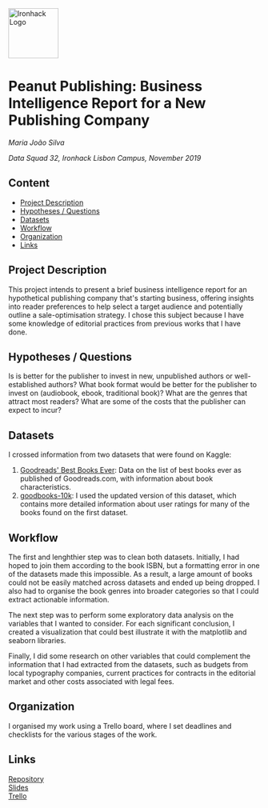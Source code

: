 <img src="https://bit.ly/2VnXWr2" alt="Ironhack Logo" width="100"/>

# Peanut Publishing: Business Intelligence Report for a New Publishing Company
*Maria João Silva*

*Data Squad 32, Ironhack Lisbon Campus, November 2019*

## Content
- [Project Description](#project-description)
- [Hypotheses / Questions](#hypotheses-/-questions)
- [Datasets](#dataset)
- [Workflow](#workflow)
- [Organization](#organization)
- [Links](#links)

<a name="project-description"></a>

## Project Description
This project intends to present a brief business intelligence report for an hypothetical publishing company that's starting business, offering insights into reader preferences to help select a target audience and potentially outline a sale-optimisation strategy. I chose this subject because I have some knowledge of editorial practices from previous works that I have done.

<a name="hypotheses-/-questions"></a>

## Hypotheses / Questions
Is is better for the publisher to invest in new, unpublished authors or well-established authors?
What book format would be better for the publisher to invest on (audiobook, ebook, traditional book)?
What are the genres that attract most readers?
What are some of the costs that the publisher can expect to incur?

<a name="dataset"></a>

## Datasets
I crossed information from two datasets that were found on Kaggle:
1) [Goodreads' Best Books Ever](https://www.kaggle.com/meetnaren/goodreads-best-books): Data on the list of best books ever as published of Goodreads.com, with information about book characteristics.
2) [goodbooks-10k](https://www.kaggle.com/zygmunt/goodbooks-10k): I used the updated version of this dataset, which contains more detailed information about user ratings for many of the books found on the first dataset.

<a name="workflow"></a>

## Workflow
The first and lenghthier step was to clean both datasets. Initially, I had hoped to join them according to the book ISBN, but a formatting error in one of the datasets made this impossible. As a result, a large amount of books could not be easily matched across datasets and ended up being dropped. I also had to organise the book genres into broader categories so that I could extract actionable information.

The next step was to perform some exploratory data analysis on the variables that I wanted to consider. For each significant conclusion, I created a visualization that could best illustrate it with the matplotlib and seaborn libraries.

Finally, I did some research on other variables that could complement the information that I had extracted from the datasets, such as budgets from local typography companies, current practices for contracts in the editorial market and other costs associated with legal fees.

<a name="organization"></a>

## Organization
I organised my work using a Trello board, where I set deadlines and checklists for the various stages of the work.

<a name="links"></a>

## Links
[Repository](https://github.com/mjvsilva/Project-Week-4/)  
[Slides](https://www.canva.com/design/DADseRDV2dw/_2_hzR80LjhU3WICNDwcjg/view?utm_content=DADseRDV2dw&utm_campaign=designshare&utm_medium=link&utm_source=sharebutton)  
[Trello](https://trello.com/b/utVt9RdT/project-week-4)  
